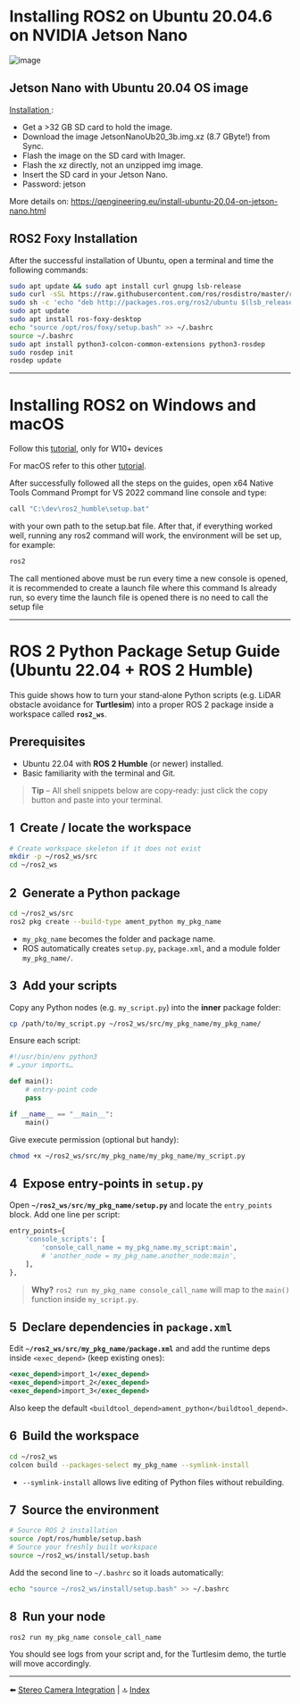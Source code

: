 # Installing ROS2 on Ubuntu 20.04.6 on NVIDIA Jetson Nano

![image](https://github.com/user-attachments/assets/c0bb7570-e373-4814-b670-85ec30277220)

## Jetson Nano with Ubuntu 20.04 OS image

[Installation ](https://github.com/Qengineering/Jetson-Nano-Ubuntu-20-image?tab=readme-ov-file#installation):

- Get a >32 GB SD card to hold the image. 
- Download the image JetsonNanoUb20_3b.img.xz (8.7 GByte!) from Sync. 
- Flash the image on the SD card with Imager.
- Flash the xz directly, not an unzipped img image. 
- Insert the SD card in your Jetson Nano. 
- Password: jetson

More details on: https://qengineering.eu/install-ubuntu-20.04-on-jetson-nano.html

## ROS2 Foxy Installation
After the successful installation of Ubuntu, open a terminal and time the following commands:

````bash
sudo apt update && sudo apt install curl gnupg lsb-release
sudo curl -sSL https://raw.githubusercontent.com/ros/rosdistro/master/ros.asc | sudo apt-key add –
sudo sh -c 'echo "deb http://packages.ros.org/ros2/ubuntu $(lsb_release -cs) main" > /etc/apt/sources.list.d/ros2-latest.list'
sudo apt update
sudo apt install ros-foxy-desktop
echo "source /opt/ros/foxy/setup.bash" >> ~/.bashrc
source ~/.bashrc
sudo apt install python3-colcon-common-extensions python3-rosdep
sudo rosdep init
rosdep update
````
---

# Installing ROS2 on Windows and macOS

Follow this [tutorial](https://docs.ros.org/en/humble/Installation/Windows-Install-Binary.html), only for W10+ devices

For macOS refer to this other [tutorial](https://docs.ros.org/en/humble/Installation/Alternatives/macOS-Development-Setup.html).

After successfully followed all the steps on the guides, open x64 Native Tools Command Prompt for VS 2022 command line console and type:
````bash
call "C:\dev\ros2_humble\setup.bat"
````

with your own path to the setup.bat file. After that, if everything worked well, running any ros2 command will work, the environment will be set up, for example:
````bash
ros2
````
The call mentioned above must be run every time a new console is opened, it is recommended to create a launch file where this command Is already run, so every time the launch file is opened there is no need to call the setup file

---

# ROS 2 Python Package Setup Guide (Ubuntu 22.04 + ROS 2 Humble)

This guide shows how to turn your stand‑alone Python scripts (e.g. LiDAR obstacle avoidance for **Turtlesim**) into a proper ROS 2 package inside a workspace called **`ros2_ws`**.


## Prerequisites

* Ubuntu 22.04 with **ROS 2 Humble** (or newer) installed.  
* Basic familiarity with the terminal and Git.

> **Tip** – All shell snippets below are copy‑ready: just click the copy button and paste into your terminal.


## 1  Create / locate the workspace

```bash
# Create workspace skeleton if it does not exist
mkdir -p ~/ros2_ws/src
cd ~/ros2_ws
```

## 2  Generate a Python package

```bash
cd ~/ros2_ws/src
ros2 pkg create --build-type ament_python my_pkg_name
```

* `my_pkg_name` becomes the folder and package name.  
* ROS automatically creates `setup.py`, `package.xml`, and a module folder `my_pkg_name/`.

## 3  Add your scripts

Copy any Python nodes (e.g. `my_script.py`) into the **inner** package folder:

```bash
cp /path/to/my_script.py ~/ros2_ws/src/my_pkg_name/my_pkg_name/
```

Ensure each script:

```python
#!/usr/bin/env python3
# …your imports…

def main():
    # entry‑point code
    pass

if __name__ == "__main__":
    main()
```

Give execute permission (optional but handy):

```bash
chmod +x ~/ros2_ws/src/my_pkg_name/my_pkg_name/my_script.py
```

## 4  Expose entry‑points in `setup.py`

Open **`~/ros2_ws/src/my_pkg_name/setup.py`** and locate the `entry_points` block.  Add one line per script:

```python
entry_points={
    'console_scripts': [
        'console_call_name = my_pkg_name.my_script:main',
        # 'another_node = my_pkg_name.another_node:main',
    ],
},
```

> **Why?**  `ros2 run my_pkg_name console_call_name` will map to the `main()` function inside `my_script.py`.

## 5  Declare dependencies in `package.xml`

Edit **`~/ros2_ws/src/my_pkg_name/package.xml`** and add the runtime deps inside `<exec_depend>` (keep existing ones):

```xml
<exec_depend>import_1</exec_depend>
<exec_depend>import_2</exec_depend>
<exec_depend>import_3</exec_depend>
```

Also keep the default `<buildtool_depend>ament_python</buildtool_depend>`.

## 6  Build the workspace

```bash
cd ~/ros2_ws
colcon build --packages-select my_pkg_name --symlink-install
```

* `--symlink-install` allows live editing of Python files without rebuilding.

## 7  Source the environment

```bash
# Source ROS 2 installation
source /opt/ros/humble/setup.bash
# Source your freshly built workspace
source ~/ros2_ws/install/setup.bash
```

Add the second line to `~/.bashrc` so it loads automatically:

```bash
echo "source ~/ros2_ws/install/setup.bash" >> ~/.bashrc
```

## 8  Run your node

```bash
ros2 run my_pkg_name console_call_name
```

You should see logs from your script and, for the Turtlesim demo, the turtle will move accordingly.



---

⬅️ [Stereo Camera Integration](04_stereo_cam.md) | 🔝 [Index](README.md)

